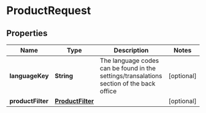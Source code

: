 

# ProductRequest


## Properties

Name | Type | Description | Notes
------------ | ------------- | ------------- | -------------
**languageKey** | **String** | The language codes can be found in the settings/transalations section of the back office |  [optional]
**productFilter** | [**ProductFilter**](ProductFilter.md) |  |  [optional]




